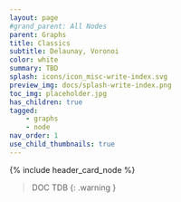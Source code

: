 ```yaml
---
layout: page
#grand_parent: All Nodes
parent: Graphs
title: Classics
subtitle: Delaunay, Voronoi
color: white
summary: TBD
splash: icons/icon_misc-write-index.svg
preview_img: docs/splash-write-index.png
toc_img: placeholder.jpg
has_children: true
tagged: 
    - graphs
    - node
nav_order: 1
use_child_thumbnails: true
---
```


{% include header_card_node %}

> DOC TDB
{: .warning }
